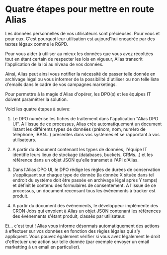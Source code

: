 # Quatre étapes pour mettre en route Alias

Les données personnelles de vos utilisateurs sont précieuses. Pour vous et pour eux. C'est pourquoi leur utilisation est aujourd'hui encadrée par des textes légaux comme le RGPD. 

Pour vous aider à utiliser au mieux les données que vous avez récoltées tout en étant certain de respecter les lois en vigueur, Alias transcrit l'application de la loi au niveau de vos données.

Ainsi, Alias peut ainsi vous notifier la nécessité de passer telle donnée en archivage légal ou vous informer de la possibilité d'utiliser ou non telle liste d'emails dans le cadre de vos campagnes marketings.  

Pour permettre à la magie d'Alias d'opérer, les DPO(s) et les équipes IT doivent paramétrer la solution. 

Voici les quatre étapes à suivre:

1. Le DPO numérise les fiches de traitement dans l'application "Alias DPO UI". A l'issue de ce processus, Alias crée automatiquement un document listant les différents types de données (prénom, nom, numéro de téléphone, IBAN...) présentes dans vos systèmes et se rapportant à vos utilisateurs.

2. A partir du document contenant les types de données, l'équipe IT identifie leurs lieux de stockage (databases, buckets, CRMs...) et les référence dans un objet JSON qu'elle transmet à l'API d'Alias.

3. Dans l'Alias DPO UI, le DPO rédige les règles de durées de conservation s'appliquant sur chaque type de donnée (la donnée X située dans tel endroit du système doit être passée en archivage légal après Y temps) et définit le contenu des formulaires de consentement. A l'issue de ce processus, un document recensant tous les évènements à tracker est produit.

4. A partir du document des évènements, le développeur implémente des CRON Jobs qui envoient à Alias un objet JSON contenant les références des évènements s'étant produit, classés par utilisateur. 

Et... c'est tout ! Alias vous informe désormais automatiquement des actions à effectuer sur vos données en fonction des règles légales qui s'y appliquent. Vous pouvez également vérifier si vous avez légalement le droit d'effectuer une action sur telle donnée (par exemple envoyer un email marketting à un email en particulier).
